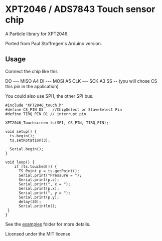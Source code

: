 # XPT2046 / ADS7843 Touch sensor chip

A Particle library for XPT2046.

Ported from Paul Stoffregen's Arduino version.


## Usage

Connect the chip like this

DO --- MISO A4
DI --- MOSI A5
CLK --- SCK A3
SS --  (you will chose CS this pin in the application)

You could also use SPI1, the other SPI bus.

```
#include "XPT2046_touch.h"
#define CS_PIN D5    //ChipSelect or SlaveSelect Pin
#define TIRQ_PIN D1 // interrupt pin

XPT2046_Touchscreen ts(SPI, CS_PIN, TIRQ_PIN);

void setup() {
  ts.begin();
  ts.setRotation(3); 
  
  Serial.begin();
}

void loop() {
    if (ts.touched()) {
      TS_Point p = ts.getPoint();
      Serial.print("Pressure = ");
      Serial.print(p.z);
      Serial.print(", x = ");
      Serial.print(p.x);
      Serial.print(", y = ");
      Serial.print(p.y);
      delay(30);
      Serial.println();
 }
}
```

See the [examples](examples) folder for more details.

Licensed under the MIT license
